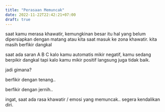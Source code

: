 ```yaml
---
title: "Perasaan Memuncak"
date: 2022-11-22T22:42:21+07:00
draft: true
---
```



saat kamu merasa khawatir, kemungkinan besar itu hal yang belum dipersiapkan dengan matang
atau kita saat masuk ke zona khawatir. kita masih berfikir dangkal 

saat ada saran A B C
kalo kamu automatis mikir negatif, kamu sedang berpikir dangkal
tapi kalo kamu mikir positif langsung juga tidak baik.

jadi gimana?

berfikir dengan tenang..

berfikir dengan jernih..

ingat, saat ada rasa khawatir / emosi yang memuncak.. segera kendalikan diri.



